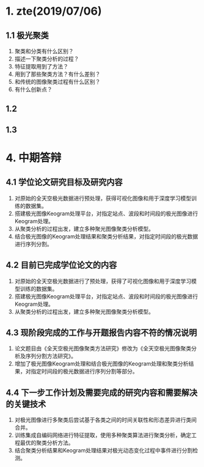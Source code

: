 # 1. zte(2019/07/06)
## 1.1 极光聚类
1. 聚类和分类有什么区别？
2. 描述一下聚类分析的过程？
3. 特征提取用到了方法？
4. 用到了那些聚类方法？有什么差别？
5. 和传统的图像聚类过程有什么区别？
6. 有什么创新点？

## 1.2
## 1.3




















# 4. 中期答辩
## 4.1 学位论文研究目标及研究内容
1. 对原始的全天空极光数据进行预处理，获得可视化图像和用于深度学习模型训练的数据集。
2. 搭建极光图像Keogram处理平台，对指定站点、波段和时间段的极光图像进行Keogram处理。
3. 从聚类分析的过程出发，建立多种聚光图像聚类分析模型。
4. 结合极光图像的Keogram处理结果和聚类分析结果，对指定时间段的极光数据进行序列分割。

## 4.2 目前已完成学位论文的内容
1. 对原始的全天空极光数据进行了预处理，获得了可视化图像和用于深度学习模型训练的数据集。
2. 搭建极光图像Keogram处理平台，对指定站点、波段和时间段的极光图像进行Keogram处理。
3. 从聚类分析的过程出发，建立多种聚光图像聚类分析模型。

## 4.3 现阶段完成的工作与开题报告内容不符的情况说明
1. 论文题目由《全天空极光图像聚类方法研究》修改为《全天空极光图像聚类分析及序列分割方法研究》。
2. 增加了极光图像Keogram处理和结合极光图像的Keogram处理和聚类分析结果，对指定时间段的极光数据进行序列分割等部分。

## 4.4 下一步工作计划及需要完成的研究内容和需要解决的关键技术
1. 对极光图像进行多聚类后尝试基于各类之间的时间关联性和形态差异进行类间合并。
2. 训练集成自编码网络进行特征提取，使用多种聚类算法进行聚类分析，确定工程最优的聚类分析方法。
3. 结合聚类分析结果和Keogram处理结果对极光动态变化过程中事件进行分割检测。
